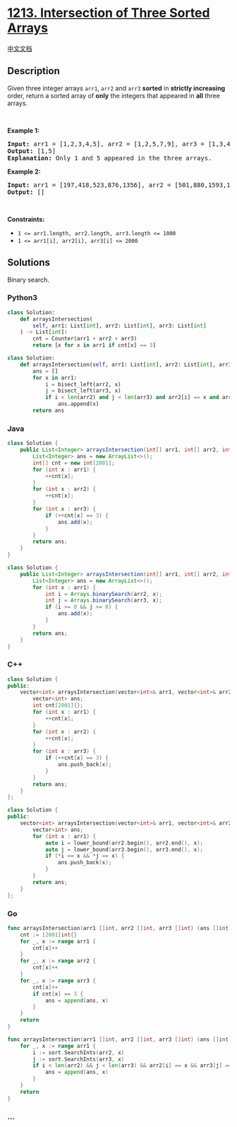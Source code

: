 # [1213. Intersection of Three Sorted Arrays](https://leetcode.com/problems/intersection-of-three-sorted-arrays)

[中文文档](/solution/1200-1299/1213.Intersection%20of%20Three%20Sorted%20Arrays/README.md)

## Description

<p>Given three integer arrays <code>arr1</code>, <code>arr2</code> and <code>arr3</code>&nbsp;<strong>sorted</strong> in <strong>strictly increasing</strong> order, return a sorted array of <strong>only</strong>&nbsp;the&nbsp;integers that appeared in <strong>all</strong> three arrays.</p>

<p>&nbsp;</p>
<p><strong class="example">Example 1:</strong></p>

<pre>
<strong>Input:</strong> arr1 = [1,2,3,4,5], arr2 = [1,2,5,7,9], arr3 = [1,3,4,5,8]
<strong>Output:</strong> [1,5]
<strong>Explanation: </strong>Only 1 and 5 appeared in the three arrays.
</pre>

<p><strong class="example">Example 2:</strong></p>

<pre>
<strong>Input:</strong> arr1 = [197,418,523,876,1356], arr2 = [501,880,1593,1710,1870], arr3 = [521,682,1337,1395,1764]
<strong>Output:</strong> []
</pre>

<p>&nbsp;</p>
<p><strong>Constraints:</strong></p>

<ul>
	<li><code>1 &lt;= arr1.length, arr2.length, arr3.length &lt;= 1000</code></li>
	<li><code>1 &lt;= arr1[i], arr2[i], arr3[i] &lt;= 2000</code></li>
</ul>

## Solutions

Binary search.

<!-- tabs:start -->

### **Python3**

```python
class Solution:
    def arraysIntersection(
        self, arr1: List[int], arr2: List[int], arr3: List[int]
    ) -> List[int]:
        cnt = Counter(arr1 + arr2 + arr3)
        return [x for x in arr1 if cnt[x] == 3]
```

```python
class Solution:
    def arraysIntersection(self, arr1: List[int], arr2: List[int], arr3: List[int]) -> List[int]:
        ans = []
        for x in arr1:
            i = bisect_left(arr2, x)
            j = bisect_left(arr3, x)
            if i < len(arr2) and j < len(arr3) and arr2[i] == x and arr3[j] == x:
                ans.append(x)
        return ans
```

### **Java**

```java
class Solution {
    public List<Integer> arraysIntersection(int[] arr1, int[] arr2, int[] arr3) {
        List<Integer> ans = new ArrayList<>();
        int[] cnt = new int[2001];
        for (int x : arr1) {
            ++cnt[x];
        }
        for (int x : arr2) {
            ++cnt[x];
        }
        for (int x : arr3) {
            if (++cnt[x] == 3) {
                ans.add(x);
            }
        }
        return ans;
    }
}
```

```java
class Solution {
    public List<Integer> arraysIntersection(int[] arr1, int[] arr2, int[] arr3) {
        List<Integer> ans = new ArrayList<>();
        for (int x : arr1) {
            int i = Arrays.binarySearch(arr2, x);
            int j = Arrays.binarySearch(arr3, x);
            if (i >= 0 && j >= 0) {
                ans.add(x);
            }
        }
        return ans;
    }
}
```

### **C++**

```cpp
class Solution {
public:
    vector<int> arraysIntersection(vector<int>& arr1, vector<int>& arr2, vector<int>& arr3) {
        vector<int> ans;
        int cnt[2001]{};
        for (int x : arr1) {
            ++cnt[x];
        }
        for (int x : arr2) {
            ++cnt[x];
        }
        for (int x : arr3) {
            if (++cnt[x] == 3) {
                ans.push_back(x);
            }
        }
        return ans;
    }
};
```

```cpp
class Solution {
public:
    vector<int> arraysIntersection(vector<int>& arr1, vector<int>& arr2, vector<int>& arr3) {
        vector<int> ans;
        for (int x : arr1) {
            auto i = lower_bound(arr2.begin(), arr2.end(), x);
            auto j = lower_bound(arr3.begin(), arr3.end(), x);
            if (*i == x && *j == x) {
                ans.push_back(x);
            }
        }
        return ans;
    }
};
```

### **Go**

```go
func arraysIntersection(arr1 []int, arr2 []int, arr3 []int) (ans []int) {
	cnt := [2001]int{}
	for _, x := range arr1 {
		cnt[x]++
	}
	for _, x := range arr2 {
		cnt[x]++
	}
	for _, x := range arr3 {
		cnt[x]++
		if cnt[x] == 3 {
			ans = append(ans, x)
		}
	}
	return
}
```

```go
func arraysIntersection(arr1 []int, arr2 []int, arr3 []int) (ans []int) {
	for _, x := range arr1 {
		i := sort.SearchInts(arr2, x)
		j := sort.SearchInts(arr3, x)
		if i < len(arr2) && j < len(arr3) && arr2[i] == x && arr3[j] == x {
			ans = append(ans, x)
		}
	}
	return
}
```

### **...**

```

```

<!-- tabs:end -->
